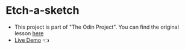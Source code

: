 # Etch-a-sketch

- This project is part of "The Odin Project". You can find the original lesson [here](https://www.theodinproject.com/lessons/foundations-etch-a-sketch)
- [Live Demo](https://causadev.github.io/Etch-a-Sketch/) 👈
